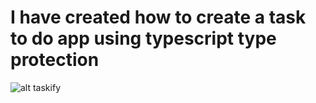 # I have created how to create a task to do app using typescript type protection

![alt taskify](https://i.ibb.co/ZzvhhcQ/taskify.png)



